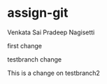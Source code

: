 # assign-git
Venkata Sai Pradeep Nagisetti

first change

testbranch change

This is a change on testbranch2